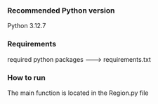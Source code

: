 ### Recommended Python version
Python 3.12.7
### Requirements
required python packages ---> requirements.txt
### How to run
The main function is located in the Region.py file
